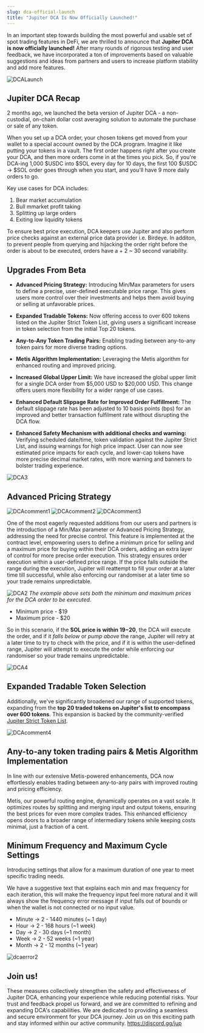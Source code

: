 ```yaml
---
slug: dca-official-launch
title: "Jupiter DCA Is Now Officially Launched!"
---
```


In an important step towards building the most powerful and usable set of spot trading features in DeFi, we are thrilled to announce that **Jupiter DCA is now officially launched!** After many rounds of rigorous testing and user feedback, we have incorporated a ton of improvements based on valuable suggestions and ideas from partners and users to increase platform stability and add more features.

![DCALaunch](dcalaunch.gif)

## Jupiter DCA Recap

2 months ago, we launched the beta version of Jupiter DCA - a non-custodial, on-chain dollar cost averaging solution to automate the purchase or sale of any token.

When you set up a DCA order, your chosen tokens get moved from your wallet to a special account owned by the DCA program. Imagine it like putting your tokens in a vault. The first order happens right after you create your DCA, and then more orders come in at the times you pick. So, if you're DCA-ing 1,000 $USDC into $SOL every day for 10 days, the first 100 $USDC -> $SOL order goes through when you start, and you'll have 9 more daily orders to go.

Key use cases for DCA includes:

1. Bear market accumulation
2. Bull mmarket profit taking
3. Splitting up large orders
4. Exiting low liquidity tokens

To ensure best price execution, DCA keepers use Jupiter and also perform price checks against an external price data provider i.e. Birdeye. In additon, to prevent people from querying and hijacking the order right before the order is about to be executed, orders have a + 2 ~ 30 second variability.

## Upgrades From Beta

- **Advanced Pricing Strategy:** Introducing Min/Max parameters for users to define a precise, user-defined executable price range. This gives users more control over their investments and helps them avoid buying or selling at unfavorable prices.

- **Expanded Tradable Tokens:** Now offering access to over 600 tokens listed on the Jupiter Strict Token List, giving users a significant increase in token selection from the initial Top 20 tokens.

- **Any-to-Any Token Trading Pairs:** Enabling trading between any-to-any token pairs for more diverse trading options.

- **Metis Algorithm Implementation:** Leveraging the Metis algorithm for enhanced routing and improved pricing.

- **Increased Global Upper Limit:** We have increased the global upper limit for a single DCA order from $5,000 USD to $20,000 USD. This change offers users more flexibility for a wider range of use cases.

- **Enhanced Default Slippage Rate for Improved Order Fulfillment:** The default slippage rate has been adjusted to 10 basis points (bps) for an improved and better transaction fulfilment rate without disrupting the DCA flow.

- **Enhanced Safety Mechanism with additional checks and warning:** Verifying scheduled date/time, token validation against the Jupiter Strict List, and issuing warnings for high price impact. User can now see estimated price impacts for each cycle, and lower-cap tokens have more precise decimal market rates, with more warning and banners to bolster trading experience.

![DCA3](DCA(3).jpg)

## Advanced Pricing Strategy

![DCAcomment1](DCAcomment1.jpg)
![DCAcomment2](DCAcomment2.jpg)
![DCAcomment3](DCAcomment3.jpg)

One of the most eagerly requested additions from our users and partners is the introduction of a Min/Max parameter or Advanced Pricing Strategy, addressing the need for precise control. This feature is implemented at the contract level, empowering users to define a minimum price for selling and a maximum price for buying within their DCA orders, adding an extra layer of control for more precise order execution. This strategy ensures order execution within a user-defined price range. If the price falls outside the range during the execution, Jupiter will reattempt to fill your order at a later time till successful, while also enforcing our randomiser at a later time so your trade remains unpredictable. 

![DCA2](DCA(2).jpg)
*The example above sets both the minimum and maximum prices for the DCA order to be executed.*

- Minimum price - $19 
- Maximum price - $20 

So in this scenario, if the **SOL price is within $19-$20**, the DCA will execute the order, and if it *falls below* or *pump above* the range, Jupiter will retry at a later time to try to check with the price, and if it is within the user-defined range, Jupiter will attempt to execute the order while enforcing our randomiser so your trade remains unpredictable.

![DCA4](DCA(4).jpg)

## Expanded Tradable Token Selection

Additionally, we've significantly broadened our range of supported tokens, expanding from the **top 20 traded tokens on Jupiter's list to encompass over 600 tokens**. This expansion is backed by the community-verified [Jupiter Strict Token List](/docs/token-list/token-list-api).

![DCAcomment4](DCAcomment4.jpg)

## Any-to-any token trading pairs & Metis Algorithm Implementation

In line with our extensive Metis-powered enhancements, DCA now effortlessly enables trading between any-to-any pairs with improved routing and pricing efficiency.

Metis, our powerful routing engine, dynamically operates on a vast scale. It optimizes routes by splitting and merging input and output tokens, ensuring the best prices for even more complex trades. This enhanced efficiency opens doors to a broader range of intermediary tokens while keeping costs minimal, just a fraction of a cent.

## Minimum Frequency and Maximum Cycle Settings

Introducing settings that allow for a maximum duration of one year to meet specific trading needs.

We have a suggestive text that explains each min and max frequency for each iteration, this will make the frequency input feel more natural and it will always show the frequency error message if input falls out of bounds or when the wallet is not connected or no input value.

- Minute → 2 - 1440 minutes (~ 1 day)
- Hour → 2 - 168 hours (~1 week)
- Day → 2 - 30 days (~1 month)
- Week → 2 - 52 weeks (~1 year)
- Month → 2 - 12 months (~1 year)

![dcaerror2](dcaerror2.jpg)

## Join us!

These measures collectively strengthen the safety and effectiveness of Jupiter DCA, enhancing your experience while reducing potential risks. Your trust and feedback propel us forward, and we are committed to refining and expanding DCA's capabilities. We are dedicated to providing a seamless and secure environment for your DCA journey. Join us on this exciting path and stay informed within our active community. https://discord.gg/jup